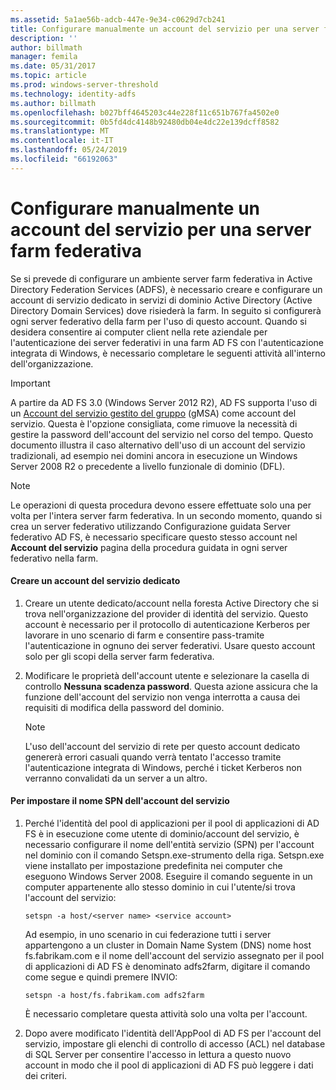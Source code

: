 ```yaml
---
ms.assetid: 5a1ae56b-adcb-447e-9e34-c0629d7cb241
title: Configurare manualmente un account del servizio per una server farm federativa
description: ''
author: billmath
manager: femila
ms.date: 05/31/2017
ms.topic: article
ms.prod: windows-server-threshold
ms.technology: identity-adfs
ms.author: billmath
ms.openlocfilehash: b027bff4645203c44e228f11c651b767fa4502e0
ms.sourcegitcommit: 0b5fd4dc4148b92480db04e4dc22e139dcff8582
ms.translationtype: MT
ms.contentlocale: it-IT
ms.lasthandoff: 05/24/2019
ms.locfileid: "66192063"
---
```

# <a name="manually-configure-a-service-account-for-a-federation-server-farm"></a>Configurare manualmente un account del servizio per una server farm federativa

Se si prevede di configurare un ambiente server farm federativa in Active Directory Federation Services \(ADFS\), è necessario creare e configurare un account di servizio dedicato in servizi di dominio Active Directory \(Active Directory Domain Services\) dove risiederà la farm. In seguito si configurerà ogni server federativo della farm per l'uso di questo account. Quando si desidera consentire ai computer client nella rete aziendale per l'autenticazione dei server federativi in una farm AD FS con l'autenticazione integrata di Windows, è necessario completare le seguenti attività all'interno dell'organizzazione.  

> [!IMPORTANT]
> A partire da AD FS 3.0 (Windows Server 2012 R2), AD FS supporta l'uso di un [Account del servizio gestito del gruppo](https://docs.microsoft.com/windows-server/security/group-managed-service-accounts/group-managed-service-accounts-overview) \(gMSA\) come account del servizio.  Questa è l'opzione consigliata, come rimuove la necessità di gestire la password dell'account del servizio nel corso del tempo.  Questo documento illustra il caso alternativo dell'uso di un account del servizio tradizionali, ad esempio nei domini ancora in esecuzione un Windows Server 2008 R2 o precedente a livello funzionale di dominio \(DFL\).

> [!NOTE]  
> Le operazioni di questa procedura devono essere effettuate solo una per volta per l'intera server farm federativa. In un secondo momento, quando si crea un server federativo utilizzando Configurazione guidata Server federativo AD FS, è necessario specificare questo stesso account nel **Account del servizio** pagina della procedura guidata in ogni server federativo nella farm.  
  
#### <a name="create-a-dedicated-service-account"></a>Creare un account del servizio dedicato  
  
1.  Creare un utente dedicato\/account nella foresta Active Directory che si trova nell'organizzazione del provider di identità del servizio. Questo account è necessario per il protocollo di autenticazione Kerberos per lavorare in uno scenario di farm e consentire pass\-tramite l'autenticazione in ognuno dei server federativi. Usare questo account solo per gli scopi della server farm federativa.  
  
2.  Modificare le proprietà dell'account utente e selezionare la casella di controllo **Nessuna scadenza password**. Questa azione assicura che la funzione dell'account del servizio non venga interrotta a causa dei requisiti di modifica della password del dominio.  
  
    > [!NOTE]  
    > L'uso dell'account del servizio di rete per questo account dedicato genererà errori casuali quando verrà tentato l'accesso tramite l'autenticazione integrata di Windows, perché i ticket Kerberos non verranno convalidati da un server a un altro.  
  
#### <a name="to-set-the-spn-of-the-service-account"></a>Per impostare il nome SPN dell'account del servizio  
  
1.  Perché l'identità del pool di applicazioni per il pool di applicazioni di AD FS è in esecuzione come utente di dominio\/account del servizio, è necessario configurare il nome dell'entità servizio \(SPN\) per l'account nel dominio con il comando Setspn.exe\-strumento della riga. Setspn.exe viene installato per impostazione predefinita nei computer che eseguono Windows Server 2008. Eseguire il comando seguente in un computer appartenente allo stesso dominio in cui l'utente\/si trova l'account del servizio:  
  
    ```  
    setspn -a host/<server name> <service account>  
    ```  
  
    Ad esempio, in uno scenario in cui federazione tutti i server appartengono a un cluster in Domain Name System \(DNS\) nome host fs.fabrikam.com e il nome dell'account del servizio assegnato per il pool di applicazioni di AD FS è denominato adfs2farm, digitare il comando come segue e quindi premere INVIO:  
  
    ```  
    setspn -a host/fs.fabrikam.com adfs2farm  
    ```  
  
    È necessario completare questa attività solo una volta per l'account.  
  
2.  Dopo avere modificato l'identità dell'AppPool di AD FS per l'account del servizio, impostare gli elenchi di controllo di accesso \(ACL\) nel database di SQL Server per consentire l'accesso in lettura a questo nuovo account in modo che il pool di applicazioni di AD FS può leggere i dati dei criteri.  
  

